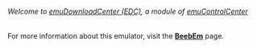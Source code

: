 ###### Welcome to [emuDownloadCenter (EDC)](https://github.com/PhoenixInteractiveNL/emuDownloadCenter/wiki/), a module of [emuControlCenter](https://github.com/PhoenixInteractiveNL/emuControlCenter/wiki/)

For more information about this emulator, visit the [**BeebEm**](https://github.com/PhoenixInteractiveNL/emuDownloadCenter/wiki/Emulator-beebem#menu) page.
